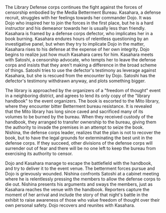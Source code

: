 The Library Defense corps continues the fight against the forces of censorship embodied by the Media Betterment Bureau. Kasahara, a defense recruit, struggles with her feelings towards her commander Dojo. It was Dojo who inspired her to join the forces in the first place, but he is a hard instructor and his demeanor towards her is usually less than friendly. Kasahara is framed by a defense corps defector, who implicates her in a book burning. Kasahara endures hours of relentless questioning by an investigative panel, but when they try to implicate Dojo in the matter, Kasahara rises to his defense at the expense of her own integrity. Dojo begins to realize just how much Kasahara cares for him. Kasahara meets with Satoshi, a censorship advocate, who tempts her to leave the defense corps and insists that they aren't making a difference in the broad scheme of things. Satoshi tries to use the defector's testimony as leverage against Kasahara, but she is rescued from the encounter by Dojo. Satoshi has the defector's testimony withdrawn anyway, and plots something bigger.

The library is approached by the organizers of a "freedom of thought" event in a neighboring district, and agrees to lend its only copy of the "library handbook" to the event organizers. The book is escorted to the Mito library, where they encounter bitter Betterment bureau resistance. It is revealed that the Mito library has long since caved and sacrificed many of its volumes to be burned by the bureau. When they received custody of the handbook, they arranged to transfer ownership to the bureau, giving them the authority to invade the premises in an attempt to seize the book. Nishina, the defense corps leader, realizes that the plan is not to recover the book, but to have the legal grounds for exterminating the best unit in the defense corps. If they succeed, other divisions of the defense corps will surrender out of fear and there will be no one left to keep the bureau from exercising its authority to censor.

Dojo and Kasahara manage to escape the battlefield with the handbook, and try to deliver it to the event venue. The betterment forces pursue and Dojo is grievously wounded. Nishina confronts Satoshi at a cabinet meeting where he is relentlessly pressing the members to allow the defense corps to die out. Nishina presents his arguments and sways the members, just as Kasahara reaches the venue with the handbook. Reporters capture the moment of her arrival and include the story of that night's battle in the exhibit to raise awareness of those who value freedom of thought over their own personal safety. Dojo recovers and reunites with Kasahara.